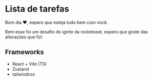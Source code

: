 # Lista de tarefas

Bom dia ❤️, espero que esteja tudo bem com você.

Bem esse foi um desafio do ignite da rocketseat, espero que goste das alterações que fiz!

## Frameworks

- React + Vite (TS)
- Zustand
- tailwindcss
